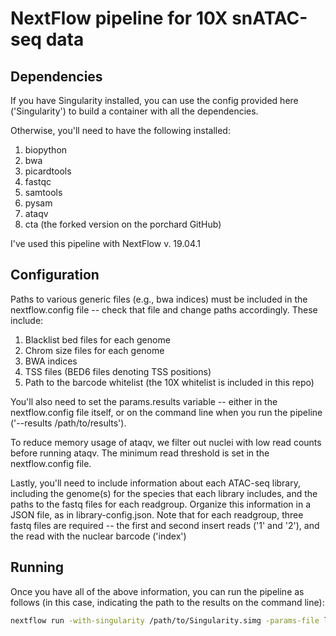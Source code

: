 # NextFlow pipeline for 10X snATAC-seq data

## Dependencies
If you have Singularity installed, you can use the config provided here ('Singularity') to build a container with all the dependencies.

Otherwise, you'll need to have the following installed:
1. biopython
2. bwa
3. picardtools
4. fastqc
5. samtools
6. pysam
7. ataqv
8. cta (the forked version on the porchard GitHub)

I've used this pipeline with NextFlow v. 19.04.1

## Configuration
Paths to various generic files (e.g., bwa indices) must be included in the nextflow.config file -- check that file and change paths accordingly. These include:

1. Blacklist bed files for each genome
2. Chrom size files for each genome
3. BWA indices
4. TSS files (BED6 files denoting TSS positions)
5. Path to the barcode whitelist (the 10X whitelist is included in this repo)

You'll also need to set the params.results variable -- either in the nextflow.config file itself, or on the command line when you run the pipeline ('--results /path/to/results').

To reduce memory usage of ataqv, we filter out nuclei with low read counts before running ataqv. The minimum read threshold is set in the nextflow.config file.

Lastly, you'll need to include information about each ATAC-seq library, including the genome(s) for the species that each library includes, and the paths to the fastq files for each readgroup. Organize this information in a JSON file, as in library-config.json. Note that for each readgroup, three fastq files are required -- the first and second insert reads ('1' and '2'), and the read with the nuclear barcode ('index')

## Running
Once you have all of the above information, you can run the pipeline as follows (in this case, indicating the path to the results on the command line):

```bash
nextflow run -with-singularity /path/to/Singularity.simg -params-file library-config.json --results /path/to/results /path/to/main.nf
```
